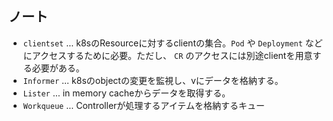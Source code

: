 ## ノート

- `clientset` ... k8sのResourceに対するclientの集合。`Pod` や `Deployment` などにアクセスするために必要。ただし、 `CR` のアクセスには別途clientを用意する必要がある。
- `Informer` ... k8sのobjectの変更を監視し、vにデータを格納する。
- `Lister` ... in memory cacheからデータを取得する。
- `Workqueue` ... Controllerが処理するアイテムを格納するキュー